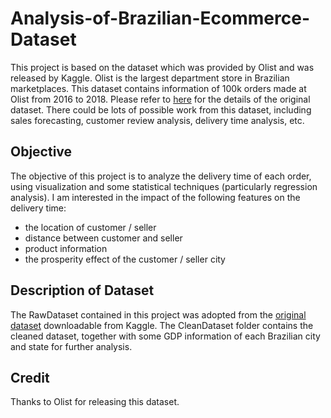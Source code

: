 # Analysis-of-Brazilian-Ecommerce-Dataset
This project is based on the dataset which was provided by Olist and was released by Kaggle. Olist is the largest department store in Brazilian marketplaces. This dataset contains information of 100k orders made at Olist from 2016 to 2018. Please refer to [here](https://www.kaggle.com/olistbr/brazilian-ecommerce) for the details of the original dataset. There could be lots of possible work from this dataset, including sales forecasting, customer review analysis, delivery time analysis, etc. 

## Objective
The objective of this project is to analyze the delivery time of each order, using visualization and some statistical techniques (particularly regression analysis). I am interested in the impact of the following features on the delivery time:
* the location of customer / seller
* distance between customer and seller
* product information
* the prosperity effect of the customer / seller city

## Description of Dataset
The RawDataset contained in this project was adopted from the [original dataset](https://www.kaggle.com/olistbr/brazilian-ecommerce) downloadable from Kaggle. The CleanDataset folder contains the cleaned dataset, together with some GDP information of each Brazilian city and state for further analysis.

## Credit
Thanks to Olist for releasing this dataset.



